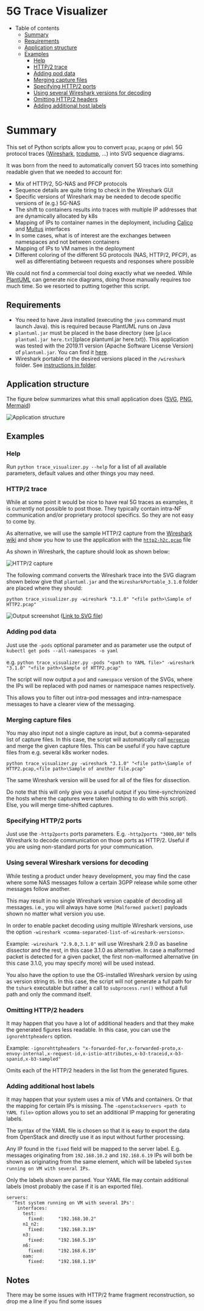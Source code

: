 # 5G Trace Visualizer

* Table of contents
  * [Summary](#summary)
  * [Requirements](#requirements)
  * [Application structure](#application-structure)
  * [Examples](#examples)
    * [Help](#help)
    * [HTTP/2 trace](#http2-trace)
    * [Adding pod data](#adding-pod-data)
    * [Merging capture files](#merging-capture-files)
    * [Specifying HTTP/2 ports](#specifying-http2-ports)
    * [Using several Wireshark versions for decoding](#using-several-wireshark-versions-for-decoding)
    * [Omitting HTTP/2 headers](#omitting-http2-headers)
    * [Adding additional host labels](#adding-additional-host-labels)

# Summary

This set of Python scripts allow you to convert ``pcap``, ``pcapng`` or ``pdml`` 5G protocol traces ([Wireshark](https://www.wireshark.org/), [tcpdump](https://www.tcpdump.org/), ...) into SVG sequence diagrams.

It was born from the need to automatically convert 5G traces into something readable given that we needed to account for:
* Mix of HTTP/2, 5G-NAS and PFCP protocols
* Sequence details are quite tiring to check in the Wireshark GUI
* Specific versions of Wireshark may be needed to decode specific versions of (e.g.) 5G-NAS
* The shift to containers results into traces with multiple IP addresses that are dynamically allocated by k8s
* Mapping of IPs to container names in the deployment, including [Calico](https://www.projectcalico.org/) and [Multus](https://github.com/intel/multus-cni) interfaces
* In some cases, what is of interest are the exchanges between namespaces and not between containers
* Mapping of IPs to VM names in the deployment
* Different coloring of the different 5G protocols (NAS, HTTP/2, PFCP), as well as differentiating between requests and responses where possible

We could not find a commercial tool doing exactly what we needed. While [PlantUML](http://plantuml.com/) can generate nice diagrams, doing those manually requires too much time. So we resorted to putting together this script.

## Requirements
* You need to have Java installed (executing the ``java`` command must launch Java). this is required because PlantUML runs on Java
* ``plantuml.jar`` must be placed in the base directory (see [``place plantuml.jar here.txt``](place plantuml.jar here.txt)). This application was tested with the 2019.11 version (Apache Software License Version) of ``plantuml.jar``. You can find it [here](http://sourceforge.net/projects/plantuml/files/plantuml-jar-asl-1.2019.12.zip/download).
* Wireshark portable of the desired versions placed in the ``/wireshark`` folder. See [instructions in folder](/wireshark/Readme.md).

## Application structure

The figure below summarizes what this small application does ([SVG](doc/summary.svg), [PNG](doc/summary.png), [Mermaid](doc/summary.mermaid))

![Application structure](doc/summary.png)

## Examples

### Help

Run ``python trace_visualizer.py --help`` for a list of all available parameters, default values and other things you may need.

### HTTP/2 trace

While at some point it would be nice to have real 5G traces as examples, it is currently not possible to post those. They typically contain intra-NF communication and/or proprietary protocol specifics. So they are not easy to come by.

As alternative, we will use the sample HTTP/2 capture from the [Wireshark wiki](https://wiki.wireshark.org/HTTP2) and show you how to use the application with the [``http2-h2c.pcap``](https://wiki.wireshark.org/HTTP2?action=AttachFile&do=get&target=http2-h2c.pcap) file

As shown in Wireshark, the capture should look as shown below:

![HTTP/2 capture](doc/http2_capture.png)

The following command converts the Wireshark trace into the SVG diagram shown below give that ``plantuml.jar`` and the ``WiresharkPortable_3.1.0`` folder are placed where they should:

``python trace_visualizer.py -wireshark "3.1.0" "<file path>\Sample of HTTP2.pcap"``

![Output screenshot](doc/Sample%20of%20HTTP2.png)
([Link to SVG file](doc/Sample%20of%20HTTP2.svg))

### Adding pod data

Just use the ``-pods`` optional parameter and as parameter use the output of ``kubectl get pods --all-namespaces -o yaml``

e.g. ``python trace_visualizer.py -pods "<path to YAML file>" -wireshark "3.1.0" "<file path>\Sample of HTTP2.pcap"``

The script will now output a ``pod`` and ``namespace`` version of the SVGs, where the IPs will be replaced with pod names or namespace names respectively.

This allows you to filter out intra-pod messages and intra-namespace messages to have a clearer view of the messaging.

### Merging capture files

You may also input not a single capture as input, but a comma-separated list of capture files. In this case, the script will automatically call [``mergecap``](https://www.wireshark.org/docs/man-pages/mergecap.html) and merge the given capture files. This can be useful if you have capture files from e.g. several k8s worker nodes.

``python trace_visualizer.py -wireshark "3.1.0" "<file path>\Sample of HTTP2.pcap,<file path>\Sample of another file.pcap"``

The same Wireshark version will be used for all of the files for dissection.

Do note that this will only give you a useful output if you time-synchronized the hosts where the captures were taken (nothing to do with this script). Else, you will merge time-shifted captures.

### Specifying HTTP/2 ports

Just use the ``-http2ports`` ports parameters. E.g. ``-http2ports "3000,80"`` tells Wireshark to decode communication on those ports as HTTP/2. Useful if you are using non-standard ports for your communication.

### Using several Wireshark versions for decoding

While testing a product under heavy development, you may find the case where some NAS messages follow a certain 3GPP release while some other messages follow another.

This may result in no single Wireshark version capable of decoding all messages. i.e., you will always have some ``[Malformed packet]`` payloads shown no matter what version you use.

In order to enable packet decoding using multiple Wireshark versions, use the option ``-wireshark <comma-separated-list-of-wireshark-versions>``.

Example: ``-wireshark "2.9.0,3.1.0"`` will use Wireshark 2.9.0 as baseline dissector and the rest, in this case 3.1.0 as alternative. In case a malformed packet is detected for a given packet, the first non-malformed alternative (in this case 3.1.0, you may specify more) will be used instead.

You also have the option to use the OS-installed Wireshark version by using as version string ``OS``. In this case, the script will not generate a full path for the ``tshark`` executable but rather a call to ``subprocess.run()`` without a full path and only the command itself.

### Omitting HTTP/2 headers

It may happen that you have a lot of additional headers and that they make the generated figures less readable. In this case, you can use the ``ignorehttpheaders`` option.

Example: ``-ignorehttpheaders "x-forwarded-for,x-forwarded-proto,x-envoy-internal,x-request-id,x-istio-attributes,x-b3-traceid,x-b3-spanid,x-b3-sampled"``

Omits each of the HTTP/2 headers in the list from the generated figures.

### Adding additional host labels

It may happen that your system uses a mix of VMs and containers. Or that the mapping for certain IPs is missing. The ``-openstackservers <path to YAML file>`` option allows you to set an additional IP mapping for generating labels.

The syntax of the YAML file is chosen so that it is easy to export the data from OpenStack and directly use it as input without further processing.

Any IP found in the ``fixed`` field will be mapped to the server label. E.g. messages originating from ``192.168.10.2`` and ``192.168.6.19`` IPs will both be shown as originating from the same element, which will be labeled ``System running on VM with several IPs``.

Only the labels shown are parsed. Your YAML file may contain additional labels (most probably the case if it is an exported file).

```
servers:
  'Test system running on VM with several IPs':
    interfaces:
      test:
        fixed:     "192.168.10.2"
      n1_n2:
        fixed:     "192.168.3.19"
      n3:
        fixed:     "192.168.5.19"
      n6:
        fixed:     "192.168.6.19"
      oam:
        fixed:     "192.168.1.19"
```

## Notes

There may be some issues with HTTP/2 frame fragment reconstruction, so drop me a line if you find some issues
